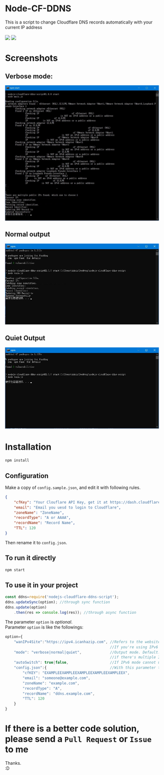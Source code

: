 # Node-CF-DDNS
This is a script to change Cloudflare DNS records automatically with your current IP address<br><br>
![](https://img.shields.io/badge/IPv6-Supported-flat.svg?style=flat-square)
![](https://img.shields.io/github/license/Yuameshi/nodejs-cloudflare-ddns-script?style=flat-square)
# Screenshots
## Verbose mode:
![](./screenshot-verbose.jpg)
## Normal output
![](./screenshot-normal.jpg)
## Quiet Output
![](./screenshot-quiet.jpg)
# Installation
```cmd
npm install
```
## Configuration

Make a copy of `config.sample.json`, and edit it with following rules.

```json
{
	"cfKey": "Your Clouflare API Key, get it at https://dash.cloudflare.com/profile/api-tokens",
	"email": "Email you uesd to login to Cloudflare",
	"zoneName": "ZoneName",
	"recordType": "A or AAAA",
	"recordName": "Record Name",
	"TTL": 120
}
```
Then rename it to `config.json`.
## To run it directly
```cmd
npm start
```
## To use it in your project
```javascript
const ddns=require('nodejs-cloudflare-ddns-script');
ddns.updateSync(option); //through sync function
ddns.update(option)
	.then(res => console.log(res)); //through async function
```
The parameter `option` is *optional*.<br>
Parameter `option` is like the followings:
```javascript
option={
	"wanIPv4Site":"https://ipv4.icanhazip.com",	//Refers to the website which used to get your current IPv4 address. Default: https://ipv4.icanhazip.com
												//If you're using IPv6 mode , then this is optional.
	"mode": "verbose|normal|quiet",				//Output mode. Default: "normal"
				 								//if there's multiple IPv6 address, quiet mode will choose the first one automaticly.
	"autoSwitch": true|false,					//If IPv6 mode cannot use , use IPv4 automaticly or it will throw out an exception. Default: false.
	"config.json":{ 							//With this parameter the program will not read file 'config.json'
		"cfKEY": "EXAMPLEEXAMPLEEXAMPLEEXAMPLEEXAMPLEEX",
		"email": "someone@example.com",
		"zoneName": "example.com",
		"recordType": "A",
		"recordName": "ddns.example.com",
		"TTL": 120
	}
}
```
# If there is a better code solution, please send a `Pull Request` or `Issue` to me
Thanks.<br>
:D
